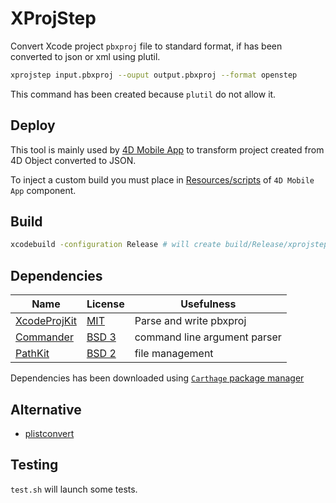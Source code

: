 # XProjStep

Convert Xcode project `pbxproj` file to standard format, if has been converted to json or xml using plutil.

```bash
xprojstep input.pbxproj --ouput output.pbxproj --format openstep
```

This command has been created because `plutil` do not allow it.

## Deploy

This tool is mainly used by [4D Mobile App](https://github.com/4d/4D-Mobile-App/blob/main/Resources/scripts/) to transform project created from 4D Object converted to JSON.

To inject a custom build you must place in [Resources/scripts](https://github.com/4d/4D-Mobile-App/blob/main/Resources/scripts/) of `4D Mobile App` component.

## Build

```bash
xcodebuild -configuration Release # will create build/Release/xprojstep
```

## Dependencies

| Name | License | Usefulness |
|-|-|-|
| [XcodeProjKit](https://github.com/phimage/XcodeProjKit) | [MIT](https://github.com/phimage/XcodeProjKit/blob/master/LICENSE) | Parse and write pbxproj |
| [Commander](https://github.com/kylef/Commander ) | [BSD 3](https://github.com/kylef/Commander/blob/master/LICENSE) | command line argument parser |
| [PathKit](https://github.com/kylef/PathKit ) | [BSD 2](https://github.com/kylef/PathKit/blob/master/LICENSE.md) | file management |

Dependencies has been downloaded using [`Carthage` package manager](https://github.com/Carthage/Carthage/)

## Alternative

- [plistconvert](https://github.com/phimage/plistconvert)

## Testing

`test.sh` will launch some tests.
